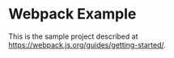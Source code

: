 # Webpack Example

This is the sample project described at https://webpack.js.org/guides/getting-started/.
